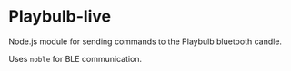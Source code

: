 # Playbulb-live

Node.js module for sending commands to the Playbulb bluetooth candle.

Uses `noble` for BLE communication.

